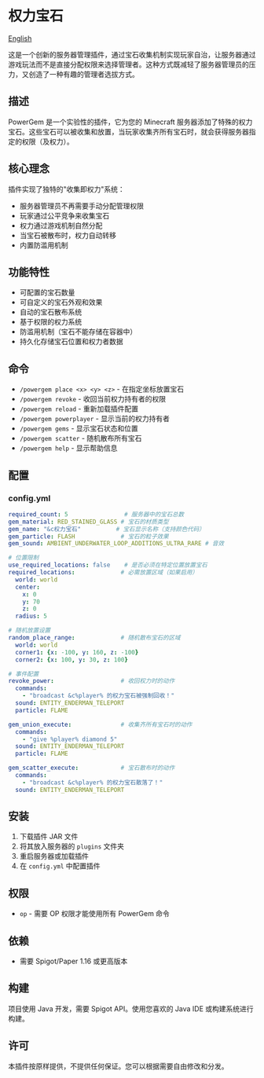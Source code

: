 # 权力宝石

[English](README_en.md)

这是一个创新的服务器管理插件，通过宝石收集机制实现玩家自治，让服务器通过游戏玩法而不是直接分配权限来选择管理者。这种方式既减轻了服务器管理员的压力，又创造了一种有趣的管理者选拔方式。

## 描述

PowerGem 是一个实验性的插件，它为您的 Minecraft 服务器添加了特殊的权力宝石。这些宝石可以被收集和放置，当玩家收集齐所有宝石时，就会获得服务器指定的权限（及权力）。

## 核心理念

插件实现了独特的"收集即权力"系统：
- 服务器管理员不再需要手动分配管理权限
- 玩家通过公平竞争来收集宝石
- 权力通过游戏机制自然分配
- 当宝石被散布时，权力自动转移
- 内置防滥用机制

## 功能特性

- 可配置的宝石数量
- 可自定义的宝石外观和效果
- 自动的宝石散布系统
- 基于权限的权力系统
- 防滥用机制（宝石不能存储在容器中）
- 持久化存储宝石位置和权力者数据

## 命令

- `/powergem place <x> <y> <z>` - 在指定坐标放置宝石
- `/powergem revoke` - 收回当前权力持有者的权限
- `/powergem reload` - 重新加载插件配置
- `/powergem powerplayer` - 显示当前的权力持有者
- `/powergem gems` - 显示宝石状态和位置
- `/powergem scatter` - 随机散布所有宝石
- `/powergem help` - 显示帮助信息

## 配置

### config.yml
```yaml
required_count: 5                # 服务器中的宝石总数
gem_material: RED_STAINED_GLASS # 宝石的材质类型
gem_name: "&c权力宝石"          # 宝石显示名称（支持颜色代码）
gem_particle: FLASH             # 宝石的粒子效果
gem_sound: AMBIENT_UNDERWATER_LOOP_ADDITIONS_ULTRA_RARE # 音效

# 位置限制
use_required_locations: false    # 是否必须在特定位置放置宝石
required_locations:             # 必需放置区域（如果启用）
  world: world
  center:
    x: 0
    y: 70
    z: 0
  radius: 5

# 随机放置设置
random_place_range:             # 随机散布宝石的区域
  world: world
  corner1: {x: -100, y: 160, z: -100}
  corner2: {x: 100, y: 30, z: 100}

# 事件配置
revoke_power:                   # 收回权力时的动作
  commands:
    - "broadcast &c%player% 的权力宝石被强制回收！"
  sound: ENTITY_ENDERMAN_TELEPORT
  particle: FLAME

gem_union_execute:              # 收集齐所有宝石时的动作
  commands:
    - "give %player% diamond 5"
  sound: ENTITY_ENDERMAN_TELEPORT
  particle: FLAME

gem_scatter_execute:            # 宝石散布时的动作
  commands:
    - "broadcast &c%player% 的权力宝石散落了！"
  sound: ENTITY_ENDERMAN_TELEPORT
```

## 安装

1. 下载插件 JAR 文件
2. 将其放入服务器的 `plugins` 文件夹
3. 重启服务器或加载插件
4. 在 `config.yml` 中配置插件

## 权限

- `op` - 需要 OP 权限才能使用所有 PowerGem 命令

## 依赖

- 需要 Spigot/Paper 1.16 或更高版本

## 构建

项目使用 Java 开发，需要 Spigot API。使用您喜欢的 Java IDE 或构建系统进行构建。

## 许可

本插件按原样提供，不提供任何保证。您可以根据需要自由修改和分发。 